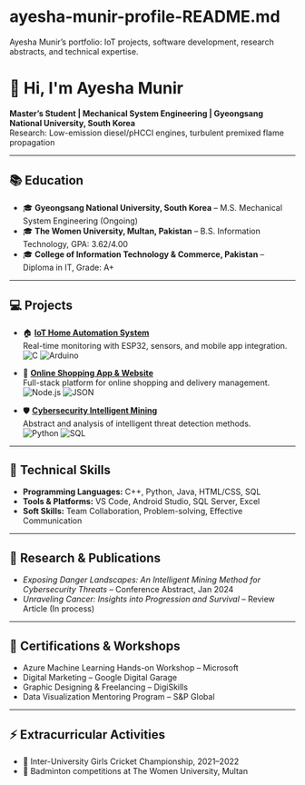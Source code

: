 # ayesha-munir-profile-README.md
Ayesha Munir’s portfolio: IoT projects, software development, research abstracts, and technical expertise.
<br>
# 👋 Hi, I'm Ayesha Munir

**Master’s Student | Mechanical System Engineering | Gyeongsang National University, South Korea**  
Research: Low-emission diesel/pHCCI engines, turbulent premixed flame propagation  

---

## 📚 Education

- 🎓 **Gyeongsang National University, South Korea** – M.S. Mechanical System Engineering (Ongoing)  
- 🎓 **The Women University, Multan, Pakistan** – B.S. Information Technology, GPA: 3.62/4.00  
- 🎓 **College of Information Technology & Commerce, Pakistan** – Diploma in IT, Grade: A+  

---

## 💻 Projects

- 🏠 [**IoT Home Automation System**](projects/iot-home-automation)  
  Real-time monitoring with ESP32, sensors, and mobile app integration.  
  ![C](https://img.shields.io/badge/Language-C-blue) ![Arduino](https://img.shields.io/badge/Arduino-lightgrey)

- 🛒 [**Online Shopping App & Website**](projects/online-shopping-app)  
  Full-stack platform for online shopping and delivery management.  
  ![Node.js](https://img.shields.io/badge/Node.js-green) ![JSON](https://img.shields.io/badge/JSON-orange)

- 🛡️ [**Cybersecurity Intelligent Mining**](projects/cybersecurity-intelligent-mining)  
  Abstract and analysis of intelligent threat detection methods.  
  ![Python](https://img.shields.io/badge/Python-blue) ![SQL](https://img.shields.io/badge/SQL-red)

---

## 🔧 Technical Skills

- **Programming Languages:** C++, Python, Java, HTML/CSS, SQL  
- **Tools & Platforms:** VS Code, Android Studio, SQL Server, Excel  
- **Soft Skills:** Team Collaboration, Problem-solving, Effective Communication  

---

## 📄 Research & Publications

- *Exposing Danger Landscapes: An Intelligent Mining Method for Cybersecurity Threats* – Conference Abstract, Jan 2024  
- *Unraveling Cancer: Insights into Progression and Survival* – Review Article (In process)  

---

## 🌟 Certifications & Workshops

- Azure Machine Learning Hands-on Workshop – Microsoft  
- Digital Marketing – Google Digital Garage  
- Graphic Designing & Freelancing – DigiSkills  
- Data Visualization Mentoring Program – S&P Global  

---

## ⚡ Extracurricular Activities

- 🏏 Inter-University Girls Cricket Championship, 2021–2022  
- 🏸 Badminton competitions at The Women University, Multan  




